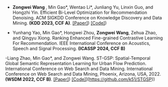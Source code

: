 - <strong> Zongwei Wang </strong>, Min Gao*, Wentao Li*, Junliang Yu, Linxin Guo, and Hongzhi Yin. Efficient Bi-Level Optimization for Recommendation Denoising. ACM SIGKDD Conference on Knowledge Discovery and Data Mining. <strong> (KDD 2023, CCF A)</strong>. [[Paper]](https://dl.acm.org/doi/abs/10.1145/3580305.3599324?casa_token=B7IfeXF2w4wAAAAA:4MzlUjJPlSCvuZuxeDLWQrugwRfpve2tA91pdWnrgJhSkq2kqiIcrnQ5TS-mpOsAr9eRAcd2bCs)) [[Code]](https://github.com/CoderWZW/BOD))

- Yunhang Yao, Min Gao*, Hongwei Zhou, <strong>Zongwei Wang</strong>, Zehua Zhao, and Qingyu Xiong. Ranking Enhanced Fine-grained Contrastive Learning For Recommendation. IEEE International Conference on Acoustics, Speech and Signal Processing. <strong> (ICASSP 2024, CCF B)</strong>

-Liang Zhao, Min Gao*, and Zongwei Wang. ST-GSP: Spatial-Temporal Global Semantic Representation Learning for Urban Flow Prediction. International Conference on Web Search and Data Mining. International Conference on Web Search and Data Mining, Phoenix, Arizona, USA, 2022. <strong> (WSDM 2022, CCF B)</strong>. [[Paper]](https://dl.acm.org/doi/10.1145/3488560.3498444)) [[Code]]([https://github.com/CoderWZW/BOD)](https://github.com/k51/STGSP))
